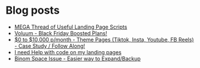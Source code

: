 # Blog posts
<!-- BLOG-POST-LIST:START -->
- [MEGA Thread of Useful Landing Page Scripts](https://afflift.com/f/threads/mega-thread-of-useful-landing-page-scripts.2595/)
- [Voluum - Black Friday Boosted Plans!](https://afflift.com/f/threads/voluum-black-friday-boosted-plans.9898/)
- [$0 to $10,000 p/month - Theme Pages &lpar;Tiktok, Insta, Youtube, FB Reels&rpar; - Case Study / Follow Along!](https://afflift.com/f/threads/0-to-10-000-p-month-theme-pages-tiktok-insta-youtube-fb-reels-case-study-follow-along.9903/)
- [I need Help with code on my landing pages](https://afflift.com/f/threads/i-need-help-with-code-on-my-landing-pages.9907/)
- [Binom Space Issue - Easier way to Expand/Backup](https://afflift.com/f/threads/binom-space-issue-easier-way-to-expand-backup.9905/)
<!-- BLOG-POST-LIST:END -->

